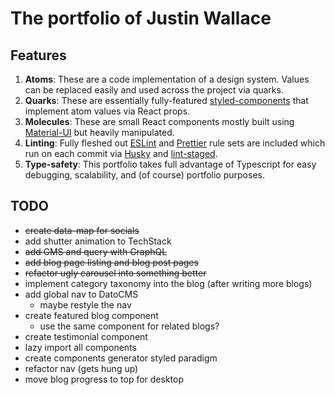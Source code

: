 # The portfolio of Justin Wallace

## Features

1. **Atoms**: These are a code implementation of a design system. Values can be replaced easily and used across the
   project via quarks.
2. **Quarks**: These are essentially fully-featured [styled-components](https://styled-components.com/) that implement
   atom values via React props.
3. **Molecules**: These are small React components mostly built using [Material-UI](https://mui.com/) but heavily
   manipulated.
4. **Linting**: Fully fleshed out [ESLint](https://eslint.org/) and [Prettier](https://prettier.io) rule sets are
   included which run on each commit via [Husky](https://typicode.github.io/husky) and
   [lint-staged](https://www.npmjs.com/package/lint-staged).
5. **Type-safety**: This portfolio takes full advantage of Typescript for easy debugging, scalability, and (of course)
   portfolio purposes.

## TODO

- ~~create data-map for socials~~
- add shutter animation to TechStack
- ~~add CMS and query with GraphQL~~
- ~~add blog page listing and blog post pages~~
- ~~refactor ugly carousel into something better~~
- implement category taxonomy into the blog (after writing more blogs)
- add global nav to DatoCMS
  - maybe restyle the nav
- create featured blog component
  - use the same component for related blogs?
- create testimonial component
- lazy import all components
- create components generator styled paradigm
- refactor nav (gets hung up)
- move blog progress to top for desktop

